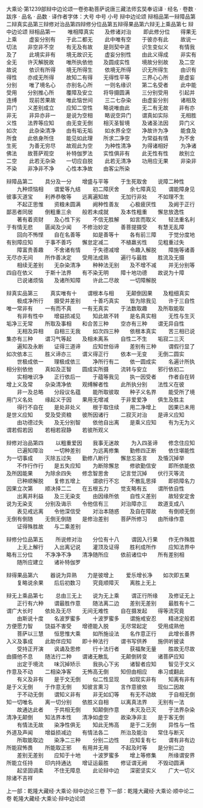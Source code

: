 大乘论·第1239部辩中边论颂一卷弥勒菩萨说唐三藏法师玄奘奉诏译
· 经名 · 卷数 · 跋序
· 品名 · 品数 · 译作者字体：大号 中号 小号
辩中边论颂
辩相品第一辩障品第二辩真实品第三辩修对治品第四辩修分位品第五辩得果品第六辩无上乘品第七
辩中边论颂
辩相品第一
　　唯相障真实　　及修诸对治
　　即此修分位　　得果无上乘
　　虚妄分别有　　于此二都无
　　此中唯有空　　于彼亦有此
　　故说一切法　　非空非不空
　　有无及有故　　是则契中道
　　识生变似义　　有情我及了
　　此境实非有　　境无故识无
　　虚妄分别性　　由此义得成
　　非实有全无　　许灭解脱故
　　唯所执依他　　及圆成实性
　　境故分别故　　及二空故说
　　依识有所得　　境无所得生
　　依境无所得　　识无所得生
　　由识有得性　　亦成无所得
　　故知二有得　　无得性平等
　　三界心心所　　是虚妄分别
　　唯了境名心　　亦别名心所
　　一则名缘识　　第二名受者
　　此中能受用　　分别推心所
　　覆障及安立　　将导摄圆满
　　三分别受用　　引起并连缚
　　现前苦果故　　唯此恼世间
　　三二七杂染　　由虚妄分别
　　诸相及异门　　义差别成立
　　应知二空性　　略说唯由此
　　无二有无故　　非有亦非无
　　非异亦非一　　是说为空相
　　略说空异门　　谓真如实际
　　无相胜义性　　法界等应知
　　由无变无倒　　相灭圣智境
　　及诸圣法因　　异门义如次
　　此杂染清净　　由有垢无垢
　　如水界全空　　净故许为净
　　能食及所食　　此依身所住
　　能见如此理　　所求二净空
　　为常益有情　　为不舍生死
　　为善无穷尽　　故观此为空
　　为种性清净　　为得诸相好
　　为净诸佛法　　故菩萨观空
　　补特伽罗法　　实性俱非有
　　此无性有性　　故别立二空
　　此若无杂染　　一切应自脱
　　此若无清净　　功用应无果
　　非染非不染　　非净非不净
　　心性本净故　　由客尘所染

辩障品第二
　　具分及一分　　增盛与平等
　　于生死取舍　　说障二种性
　　九种烦恼相　　谓爱等九结
　　初二障厌舍　　余七障真见
　　谓能障身见　　彼事灭道宝
　　利养恭敬等　　远离遍知故
　　无加行非处　　不如理不生
　　不起正思惟　　资粮未圆满
　　阙种性善友　　心极疲厌性
　　及阙于正行　　鄙恶者同居
　　倒粗重三余　　般若未成就
　　及本性粗重　　懈怠放逸性
　　著有着资财　　及心性下劣
　　不信无胜解　　如言而取义
　　轻法重名利　　于有情无悲
　　匮闻及少闻　　不修治妙定
　　善菩提摄受　　有慧无乱障
　　回向不怖悭　　自在名善等
　　如是善等十　　各有前三障
　　于觉分度地　　有别障应知
　　于事不善巧　　懈怠定减二
　　不植羸劣性　　见粗重过失
　　障富贵善趣　　不舍诸有情
　　于失德减增　　令趣入解脱
　　障施等诸善　　无尽亦无间
　　所作善决定　　受用法成熟
　　遍行与最胜　　胜流及无摄
　　相续无差别　　无杂染清净
　　种种法无别　　及不增不减
　　并无分别等　　四自在依义
　　于斯十法界　　有不染无明
　　障十地功德　　故说为十障
　　已说诸烦恼　　及诸所知障
　　许此二尽故　　一切障解脱

辩真实品第三
　　真实唯有十　　谓根本与相
　　无颠倒因果　　及粗细真实
　　极成净所行　　摄受并差别
　　十善巧真实　　皆为除我见
　　许于三自性　　唯一常非有
　　一有而不真　　一有无真实
　　于法数取趣　　及所取能取
　　有非有性中　　增益损减见
　　知此故不转　　是名真实相
　　无性与生灭　　垢净三无常
　　所取及事相　　和合苦三种
　　空亦有三种　　谓无异自性
　　无相及异相　　自相三无我
　　如次四三种　　依根本真实
　　苦三相已说　　集亦有三种
　　谓习气等起　　及相未离系
　　自性二不生　　垢寂二三灭
　　遍知及永断　　证得三道谛
　　应知世俗谛　　差别有三种
　　谓假行显了　　如次依本三
　　胜义谛亦三　　谓义得正行
　　依本一无变　　无倒二圆实
　　世极成依一　　理极成依三
　　净所行有二　　依一圆成实
　　名遍计所执　　相分别依他
　　真如及正智　　圆成实所摄
　　流转与安立　　邪行依初二
　　实相唯识净　　正行依后一
　　于蕴等我见　　执一因受者
　　作者自在转　　增上义及常
　　杂染清净依　　观缚解者性
　　此所执分别　　法性义在彼
　　非一及总略　　分段议名蕴
　　能所取彼取　　种子义名界
　　能受所了境　　用门义名处
　　缘起义于因　　果用无增减
　　于非爱爱净　　俱生及胜主
　　得行不自在　　是处非处义
　　根于取住续　　用二净增上
　　因果已未用　　是世义应知
　　受及受资粮　　彼所因诸行
　　二寂灭对治　　是谛义应知
　　由功德过失　　及无分别智
　　依他自出离　　是乘义应知
　　有为无为义　　谓若假若因
　　若相若寂静　　若彼所观义

辩修对治品第四
　　以粗重爱因　　我事无迷故
　　为入四圣谛　　修念住应知
　　已遍知障治　　一切种差别
　　为远离修集　　勤修四正断
　　依住堪能性　　为一切事成
　　灭除五过失　　勤修八断行
　　懈怠忘圣言　　及惛沉掉举
　　不作行作行　　是五失应知
　　为断除懈怠　　修欲勤信安
　　即所依能依　　及所因能果
　　为除余四失　　修念智思舍
　　记言觉沉掉　　伏行灭等流
　　已种顺解脱　　复修五增上
　　谓欲行不忘　　不散乱思择
　　即损障名力　　因果立次第
　　顺决择二二　　在五根五力
　　觉支略有五　　谓所依自性
　　出离并利益　　及三无染支
　　由因缘所依　　自性义差别
　　故轻安定舍　　说为无染支
　　分别及诲示　　令他信有三
　　对治障亦三　　故道支成八
　　表见戒远离　　令他深信受
　　对治本随惑　　及自在障故
　　有倒顺无倒　　无倒有倒随
　　无倒无倒随　　是修治差别
　　菩萨所修习　　由所缘作意
　　证得殊胜故　　与二乘差别

辩修分位品第五
　　所说修对治　　分位有十八
　　谓因入行果　　作无作殊胜
　　上无上解行　　入出离记说
　　灌顶及证得　　胜利成所作
　　应知法界中　　略有三分位
　　不净净不净　　清净随所应
　　依前诸位中　　所有差别相
　　随所应建立　　诸补特伽罗

辩得果品第六
　　器说为异熟　　力是彼增上
　　爱乐增长净　　如次即五果
　　复略说余果　　后后初数习
　　究竟顺障灭　　离胜上无上

辩无上乘品第七
　　总由三无上　　说为无上乘
　　谓正行所缘　　及修证无上
　　正行有六种　　谓最胜作意
　　随法离二边　　差别无差别
　　最胜有十二　　谓广大长时
　　依处及无尽　　无间无难性
　　自在摄发起　　得等流究竟
　　由斯说十度　　名波罗蜜多
　　十波罗蜜多　　谓施戒安忍
　　精进定般若　　方便愿力智
　　饶益不害受　　增德能入脱
　　无尽常起定　　受用成熟他
　　菩萨以三慧　　恒思惟大乘
　　如所施设法　　名作意正行
　　此增长善界　　入义及事成
　　此助伴应知　　即十种法行
　　谓书写供养　　施供听披读
　　受持正开演　　讽诵及思修
　　行十法行者　　获福聚无量
　　胜故无尽故　　由摄他不息
　　随法行二种　　谓诸无散乱
　　无颠倒转变　　诸菩萨应知
　　出定于境流　　味沉掉矫示
　　我执心下劣　　诸智者应知
　　智见于文义　　作意及不动
　　二相染净客　　无怖高无倒
　　知但由相应　　串习或翻此
　　有义及非有　　是于文无倒
　　似二性显现　　如现实非有
　　知离有非有　　是于义无倒
　　于作意无倒　　知彼言熏习
　　言作意彼依　　现似二因故
　　于不动无倒　　谓知义非有
　　非无如幻等　　有无不动故
　　于自相无倒　　知一切唯名
　　离一切分别　　依胜义自相
　　以离真法界　　无别有一法
　　故通达此者　　于共相无倒
　　知颠倒作意　　未灭及已灭
　　于法界杂染　　清净无颠倒
　　知法界本性　　清净如虚空
　　故染净非主　　是于客无倒
　　有情法无故　　染净性俱无
　　知此无怖高　　是于二无倒
　　异性与一性　　外道及声闻
　　增益损减边　　有情法各二
　　所治及能治　　常住与断灭
　　所取能取边　　染净二三种
　　分别二边性　　应知复有七
　　谓有非有边　　所能寂怖畏
　　所能取正邪　　有用并无用
　　不起及时等　　是分别二边
　　差别无差别　　应知于十地
　　十波罗蜜多　　增上等修集
　　所缘谓安界　　所能立任持
　　印内持通达　　增证运最胜
　　修证谓无阙　　不毁动圆满
　　起坚固调柔　　不住无障息
　　此论辩中边　　深密坚实义
　　广大一切义　　除诸不吉祥

上一部：乾隆大藏经·大乘论·辩中边论三卷
下一部：乾隆大藏经·大乘论·顺中论二卷
乾隆大藏经·大乘论·辩中边论颂
